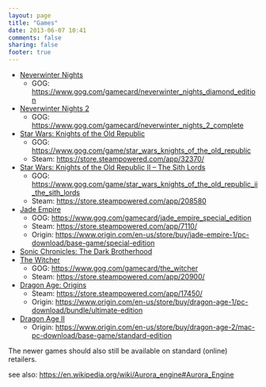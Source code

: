 ```yaml
---
layout: page
title: "Games"
date: 2013-06-07 10:41
comments: false
sharing: false
footer: true
---
```


- [Neverwinter Nights](https://en.wikipedia.org/wiki/Neverwinter_Nights)
  - GOG: https://www.gog.com/gamecard/neverwinter_nights_diamond_edition
- [Neverwinter Nights 2](https://en.wikipedia.org/wiki/Neverwinter_Nights_2)
  - GOG: https://www.gog.com/gamecard/neverwinter_nights_2_complete
- [Star Wars: Knights of the Old Republic](https://en.wikipedia.org/wiki/Star_Wars:_Knights_of_the_Old_Republic)
  - GOG: https://www.gog.com/game/star_wars_knights_of_the_old_republic
  - Steam: https://store.steampowered.com/app/32370/
- [Star Wars: Knights of the Old Republic II – The Sith Lords](https://en.wikipedia.org/wiki/Star_Wars:_Knights_of_the_Old_Republic_II_–_The_Sith_Lords)
  - GOG: https://www.gog.com/game/star_wars_knights_of_the_old_republic_ii_the_sith_lords
  - Steam: https://store.steampowered.com/app/208580
- [Jade Empire](https://en.wikipedia.org/wiki/Jade_Empire)
  - GOG: https://www.gog.com/gamecard/jade_empire_special_edition
  - Steam: https://store.steampowered.com/app/7110/
  - Origin: https://www.origin.com/en-us/store/buy/jade-empire-1/pc-download/base-game/special-edition
- [Sonic Chronicles: The Dark Brotherhood](https://en.wikipedia.org/wiki/Sonic_Chronicles:_The_Dark_Brotherhood)
- [The Witcher](https://en.wikipedia.org/wiki/The_Witcher_%28video_game%29)
  - GOG: https://www.gog.com/gamecard/the_witcher
  - Steam: https://store.steampowered.com/app/20900/
- [Dragon Age: Origins](https://en.wikipedia.org/wiki/Dragon_Age:_Origins)
  - Steam: https://store.steampowered.com/app/17450/
  - Origin: https://www.origin.com/en-us/store/buy/dragon-age-1/pc-download/bundle/ultimate-edition
- [Dragon Age II](https://en.wikipedia.org/wiki/Dragon_Age_II)
  - Origin: https://www.origin.com/en-us/store/buy/dragon-age-2/mac-pc-download/base-game/standard-edition

The newer games should also still be available on standard (online) retailers.

see also: https://en.wikipedia.org/wiki/Aurora_engine#Aurora_Engine
